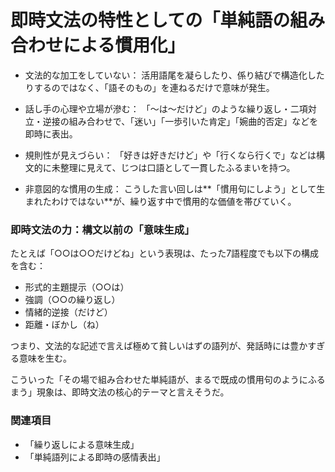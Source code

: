 # 即時文法の特性としての「単純語の組み合わせによる慣用化」

- 文法的な加工をしていない：
  活用語尾を凝らしたり、係り結びで構造化したりするのではなく、「語そのもの」を連ねるだけで意味が発生。

- 話し手の心理や立場が滲む：
  「～は～だけど」のような繰り返し・二項対立・逆接の組み合わせで、「迷い」「一歩引いた肯定」「婉曲的否定」などを即時に表出。

- 規則性が見えづらい：
  「好きは好きだけど」や「行くなら行くで」などは構文的に未整理に見えて、じつは口語として一貫したふるまいを持つ。

- 非意図的な慣用の生成：
  こうした言い回しは**「慣用句にしよう」として生まれたわけではない**が、繰り返す中で慣用的な価値を帯びていく。

### 即時文法の力：構文以前の「意味生成」

たとえば「○○は○○だけどね」という表現は、たった7語程度でも以下の構成を含む：

- 形式的主題提示（○○は）
- 強調（○○の繰り返し）
- 情緒的逆接（だけど）
- 距離・ぼかし（ね）

つまり、文法的な記述で言えば極めて貧しいはずの語列が、発話時には豊かすぎる意味を生む。

こういった「その場で組み合わせた単純語が、まるで既成の慣用句のようにふるまう」現象は、即時文法の核心的テーマと言えそうだ。

### 関連項目

- 「繰り返しによる意味生成」
- 「単純語列による即時の感情表出」
